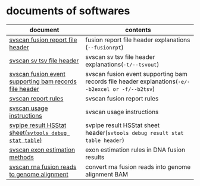 # documents of softwares

|document | contents
|---------|---------
|[svscan fusion report file header](./doc/svscan.fusion.result.header.md)|fusion report file header explanations (```--fusionrpt```)
|[svscan sv tsv file header](./doc/svscan.sv.result.header.md)|svscan sv tsv file header explanations(```-t/--tsvout```)
|[svscan fusion event supporting bam records file header](./doc/svscan.fusion.reads.header.md)|svscan fusion event supporting bam records file header explanations(```-e/--b2excel or -f/--b2tsv```)
|[svscan report rules](./doc/svscan.fusion.report.rules.md)|svscan fusion report rules
|[svscan usage instructions](./doc/svscan.usage.instructions.md)|svscan usage instructions
|[svpipe result HSStat sheet(```svtools debug stat table```)](./doc/svpipe.HSStat.sheet.header.md)|svpipe result HSStat sheet header(```svtools debug result stat table header```)
|[svscan exon estimation methods](./doc/svscan.exon.estimate.md)|exon estimation rules  in DNA fusion results
|[svscan rna fusion reads to genome alignment](./doc/svscan.rna.fusion.reads.to.dna.md)|convert rna fusion reads into genome alignment BAM